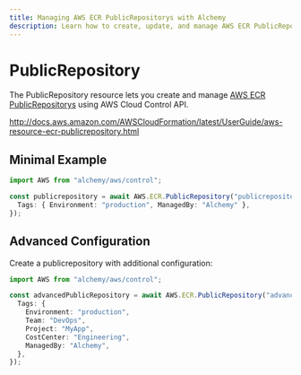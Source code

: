 ```yaml
---
title: Managing AWS ECR PublicRepositorys with Alchemy
description: Learn how to create, update, and manage AWS ECR PublicRepositorys using Alchemy Cloud Control.
---
```


# PublicRepository

The PublicRepository resource lets you create and manage [AWS ECR PublicRepositorys](https://docs.aws.amazon.com/ecr/latest/userguide/) using AWS Cloud Control API.

http://docs.aws.amazon.com/AWSCloudFormation/latest/UserGuide/aws-resource-ecr-publicrepository.html

## Minimal Example

```ts
import AWS from "alchemy/aws/control";

const publicrepository = await AWS.ECR.PublicRepository("publicrepository-example", {
  Tags: { Environment: "production", ManagedBy: "Alchemy" },
});
```

## Advanced Configuration

Create a publicrepository with additional configuration:

```ts
import AWS from "alchemy/aws/control";

const advancedPublicRepository = await AWS.ECR.PublicRepository("advanced-publicrepository", {
  Tags: {
    Environment: "production",
    Team: "DevOps",
    Project: "MyApp",
    CostCenter: "Engineering",
    ManagedBy: "Alchemy",
  },
});
```


